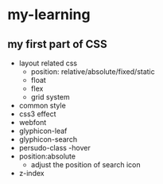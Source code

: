 # my-learning

## my first part of CSS

- layout related css
  - position: relative/absolute/fixed/static
  - float
  - flex
  - grid system
- common style
- css3 effect
- webfont
 - glyphicon-leaf
 - glyphicon-search
- persudo-class
  -hover
- position:absolute
  - adjust the position of search icon
- z-index
  
